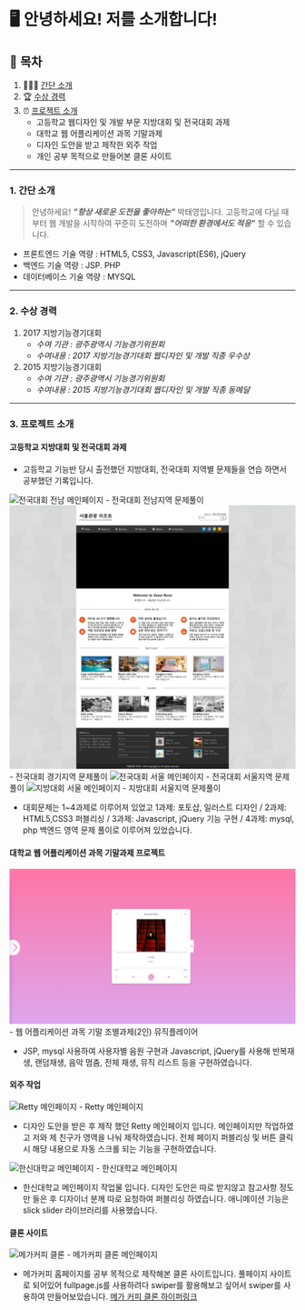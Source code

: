 # **🖥️ 안녕하세요! 저를 소개합니다!**


## 📜 목차
1. 👨🏻‍💻 [간단 소개](#1-간단-소개)
2. 🏆 [수상 경력](#2-수상-경력)
3. ⏰ [프로젝트 소개](#프로젝트-소개)
    - 고등학교 웹디자인 및 개발 부문 지방대회 및 전국대회 과제
    - 대학교 웹 어플리케이션 과목 기말과제
    - 디자인 도안을 받고 제작한 외주 작업
    - 개인 공부 목적으로 만들어본 클론 사이트
---

### 1. 간단 소개

> 안녕하세요! ***"항상 새로운 도전을 좋아하는"*** 박태영입니다.
> 고등학교에 다닐 때부터 웹 개발을 시작하여 꾸준히 도전하며 ***"어떠한 환경에서도 적응"*** 할 수 있습니다.   

- 프론트엔드 기술 역량 : HTML5, CSS3, Javascript(ES6), jQuery
- 백엔드 기술 역량 : JSP. PHP
- 데이터베이스 기술 역량 : MYSQL

---

### 2. 수상 경력

1. 2017 지방기능경기대회
    - *수여 기관 : 광주광역시 기능경기위원회*
    - *수여내용 : 2017 지방기능경기대회 웹디자인 및 개발 직종 우수상*
2. 2015 지방기능경기대회
    - *수여 기관 : 광주광역시 기능경기위원회*
    - *수여내용 : 2015 지방기능경기대회 웹디자인 및 개발 직종 동메달*

---

### 3. 프로젝트 소개

#### 고등학교 지방대회 및 전국대회 과제

- 고등학교 기능반 당시 출전했던 지방대회, 전국대회 지역별 문제들을 연습 하면서 공부했던 기록입니다.

<img  src="images/전국대회(전남).png" alt="전국대회 전남 메인페이지" />
  - 전국대회 전남지역 문제풀이
<img  src="images/전국대회(경기).png" alt="전국대회 경기 메인페이지" />
  - 전국대회 경기지역 문제풀이
<img  src="images/전국대회(서울).png" alt="전국대회 서울 메인페이지" />
  - 전국대회 서울지역 문제풀이
<img  src="images/지방대회(서울).png" alt="지방대회 서울 메인페이지" />
  - 지방대회 서울지역 문제풀이

* 대회문제는 1~4과제로 이루어져 있었고 1과제: 포토샵, 일러스트 디자인 / 2과제: HTML5,CSS3 퍼블리싱 / 3과제:  Javascript, jQuery 기능 구현 / 4과제: mysql, php 백엔드 영역 문제 풀이로 이루어져 있었습니다.

#### 대학교 웹 어플리케이션 과목 기말과제 프로젝트
<img  src="images/뮤직플레이어 메인.png" alt="뮤직플레이어 메인페이지" />
 - 웹 어플리케이션 과목 기말 조별과제(2인) 뮤직플레이어

* JSP, mysql 사용하여 사용자별 음원 구현과 Javascript, jQuery를 사용해 반복재생, 랜덤재생, 음악 멈춤, 전체 재생, 뮤직 리스트 등을 구현하였습니다.

#### 외주 작업
<img  src="images/Retty.PNG" alt="Retty 메인페이지" />
 - Retty 메인페이지

* 디자인 도안을 받은 후 제작 했던 Retty 메인페이지 입니다. 메인페이지만 작업하였고 저와 제 친구가 영역을 나눠 제작하였습니다. 전체 페이지 퍼블리싱 및 버튼 클릭시 해당 내용으로 자동 스크롤 되는 기능을 구현하였습니다.

<img  src="images/한신대학교.png" alt="한신대학교 메인페이지">
 - 한신대학교 메인페이지

* 한신대학교 메인페이지 작업물 입니다. 디자인 도안은 따로 받지않고 참고사항 정도만 들은 후 디자이너 분께 따로 요청하여 퍼블리싱 하였습니다. 애니메이션 기능은 slick slider 라이브러리를 사용했습니다.

#### 클론 사이트
<img  src="images/메가커피 클론.png" alt="메가커피 클론">
 - 메가커피 클론 메인페이지

* 메가커피 홈페이지를 공부 목적으로 제작해본 클론 사이트입니다. 풀페이지 사이트로 되어있어 fullpage.js를 사용하려다 swiper를 활용해보고 싶어서 swiper를 사용하여 만들어보았습니다.
[메가 커피 클론 하이퍼링크](https://ety0412.github.io/mega-coffee.github.io)
